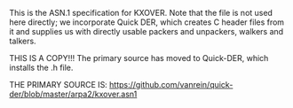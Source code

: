 This is the ASN.1 specification for KXOVER.  Note that the file is not used
here directly; we incorporate Quick DER, which creates C header files from it
and supplies us with directly usable packers and unpackers, walkers and talkers.

THIS IS A COPY!!!
	The primary source has moved to Quick-DER, which installs the .h file.

THE PRIMARY SOURCE IS:
	https://github.com/vanrein/quick-der/blob/master/arpa2/kxover.asn1
